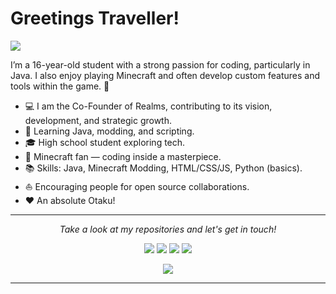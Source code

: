 # Greetings Traveller!

![](https://github.com/halfrost/halfrost/blob/master/icons/header_1.png)

I’m a 16-year-old student with a strong passion for coding, particularly in Java. I also enjoy playing Minecraft and often develop custom features and tools within the game. 🌃   

* 💻   I am the Co-Founder of Realms, contributing to its vision, development, and strategic growth.
* 👑   Learning Java, modding, and scripting.
* 🎓   High school student exploring tech.
* 🌱   Minecraft fan — coding inside a masterpiece.
* 📚   Skills: Java, Minecraft Modding, HTML/CSS/JS, Python (basics).
* ⛵   Encouraging people for open source collaborations.
* ❤️   An absolute Otaku!


<hr>
<p align="center">
  <i>Take a look at my repositories and let's get in touch!</i>

<p align="center">
<a href= "https://github.com/Sudo-simon"><img src="https://img.icons8.com/?size=30&id=bVGqATNwfhYq&format=png&color=000000"/></a>
<a href= "mailto:grandyprogrammes@gmail.com"><img src="https://img.icons8.com/?size=30&id=P7UIlhbpWzZm&format=png&color=000000"/></a>
<a href= "https://discord.com/invite/nKxzBm4QwM"><img src="https://img.icons8.com/?size=30&id=2mIgusGquJFz&format=png&color=000000"/></a>
<a href= "https://www.instagram.com/grandy2828/"><img src="https://img.icons8.com/?size=30&id=32323&format=png&color=000000"/></a>
</p>

<p  align="center">
<img src="https://profile-counter.glitch.me/Sudo-simon/count.svg"/>     
</p>

</p>

---

